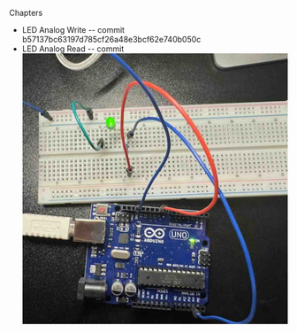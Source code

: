Chapters

* LED Analog Write -- commit b57137bc63197d785cf26a48e3bcf62e740b050c
* LED Analog Read -- commit ![ref](/images/3.jpg)